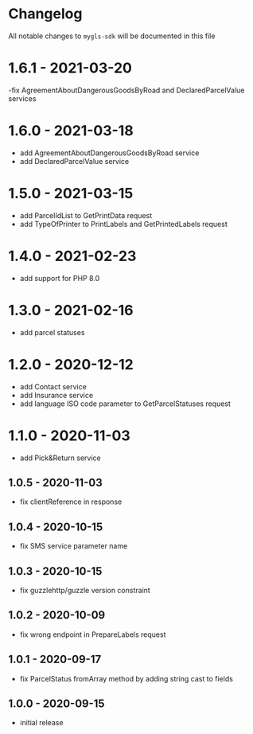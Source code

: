 # Changelog

All notable changes to `mygls-sdk` will be documented in this file

# 1.6.1 - 2021-03-20

-fix AgreementAboutDangerousGoodsByRoad and DeclaredParcelValue services

# 1.6.0 - 2021-03-18

- add AgreementAboutDangerousGoodsByRoad service
- add DeclaredParcelValue service

# 1.5.0 - 2021-03-15

- add ParcelIdList to GetPrintData request
- add TypeOfPrinter to PrintLabels and GetPrintedLabels request

# 1.4.0 - 2021-02-23

- add support for PHP 8.0

# 1.3.0 - 2021-02-16

- add parcel statuses

# 1.2.0 - 2020-12-12

- add Contact service
- add Insurance service
- add language ISO code parameter to GetParcelStatuses request

# 1.1.0 - 2020-11-03

- add Pick&Return service

## 1.0.5 - 2020-11-03

- fix clientReference in response

## 1.0.4 - 2020-10-15

- fix SMS service parameter name

## 1.0.3 - 2020-10-15

- fix guzzlehttp/guzzle version constraint

## 1.0.2 - 2020-10-09

- fix wrong endpoint in PrepareLabels request

## 1.0.1 - 2020-09-17

- fix ParcelStatus fromArray method by adding string cast to fields

## 1.0.0 - 2020-09-15

- initial release